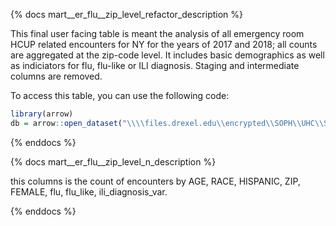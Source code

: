 {% docs mart__er_flu__zip_level_refactor_description %}

This final user facing table is meant the analysis of all emergency room HCUP related encounters for NY for the years of 2017 and 2018; all counts are aggregated at the zip-code level. It includes basic demographics as well as indiciators for flu, flu-like or ILI diagnosis. Staging and intermediate columns are removed. 

To access this table, you can use the following code:

```r
library(arrow)
db = arrow::open_dataset("\\\\files.drexel.edu\\encrypted\\SOPH\\UHC\\SchnakeMahl_HCUP\\dbt\\v0\\models\\mart__er_flu__zip_level_refactor.parquet")
```
 
 
{% enddocs %}


{% docs mart__er_flu__zip_level_n_description %}

this columns is the count of encounters by AGE, RACE, HISPANIC, ZIP, FEMALE, flu, flu_like, ili_diagnosis_var.

{% enddocs %}